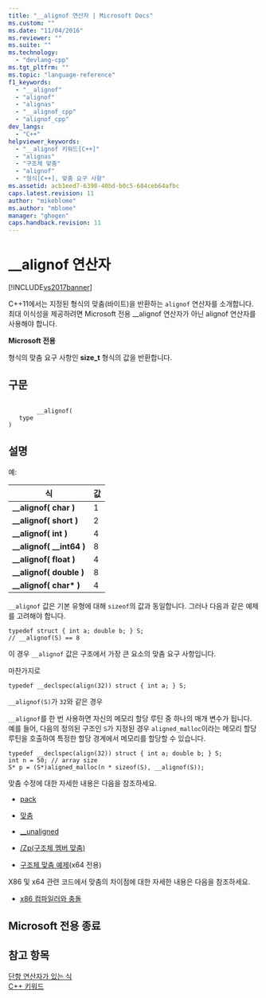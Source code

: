 ```yaml
---
title: "__alignof 연산자 | Microsoft Docs"
ms.custom: ""
ms.date: "11/04/2016"
ms.reviewer: ""
ms.suite: ""
ms.technology: 
  - "devlang-cpp"
ms.tgt_pltfrm: ""
ms.topic: "language-reference"
f1_keywords: 
  - "__alignof"
  - "alignof"
  - "alignas"
  - "__alignof_cpp"
  - "alignof_cpp"
dev_langs: 
  - "C++"
helpviewer_keywords: 
  - "__alignof 키워드[C++]"
  - "alignas"
  - "구조체 맞춤"
  - "alignof"
  - "형식[C++], 맞춤 요구 사항"
ms.assetid: acb1eed7-6398-40bd-b0c5-684ceb64afbc
caps.latest.revision: 11
author: "mikeblome"
ms.author: "mblome"
manager: "ghogen"
caps.handback.revision: 11
---
```

# __alignof 연산자
[!INCLUDE[vs2017banner](../assembler/inline/includes/vs2017banner.md)]

C\+\+11에서는 지정된 형식의 맞춤\(바이트\)을 반환하는 `alignof` 연산자를 소개합니다.  최대 이식성을 제공하려면 Microsoft 전용 \_\_alignof 연산자가 아닌 alignof 연산자를 사용해야 합니다.  
  
 **Microsoft 전용**  
  
 형식의 맞춤 요구 사항인 **size\_t** 형식의 값을 반환합니다.  
  
## 구문  
  
```  
  
        __alignof(   
   type    
)  
```  
  
## 설명  
 예:  
  
|식|값|  
|-------|-------|  
|**\_\_alignof\( char \)**|1|  
|**\_\_alignof\( short \)**|2|  
|**\_\_alignof\( int \)**|4|  
|**\_\_alignof\( \_\_int64 \)**|8|  
|**\_\_alignof\( float \)**|4|  
|**\_\_alignof\( double \)**|8|  
|**\_\_alignof\( char\* \)**|4|  
  
 `__alignof` 값은 기본 유형에 대해 `sizeof`의 값과 동일합니다.  그러나 다음과 같은 예제를 고려해야 합니다.  
  
```  
typedef struct { int a; double b; } S;  
// __alignof(S) == 8  
```  
  
 이 경우 `__alignof` 값은 구조에서 가장 큰 요소의 맞춤 요구 사항입니다.  
  
 마찬가지로  
  
```  
typedef __declspec(align(32)) struct { int a; } S;  
```  
  
 `__alignof(S)`가 `32`와 같은 경우  
  
 `__alignof`를 한 번 사용하면 자신의 메모리 할당 루틴 중 하나의 매개 변수가 됩니다.  예를 들어, 다음의 정의된 구조인 `S`가 지정된 경우 `aligned_malloc`이라는 메모리 할당 루틴을 호출하여 특정한 할당 경계에서 메모리를 할당할 수 있습니다.  
  
```  
typedef __declspec(align(32)) struct { int a; double b; } S;  
int n = 50; // array size  
S* p = (S*)aligned_malloc(n * sizeof(S), __alignof(S));  
```  
  
 맞춤 수정에 대한 자세한 내용은 다음을 참조하세요.  
  
-   [pack](../preprocessor/pack.md)  
  
-   [맞춤](../cpp/align-cpp.md)  
  
-   [\_\_unaligned](../cpp/unaligned.md)  
  
-   [\/Zp\(구조체 멤버 맞춤\)](../build/reference/zp-struct-member-alignment.md)  
  
-   [구조체 맞춤 예제](../build/examples-of-structure-alignment.md)\(x64 전용\)  
  
 X86 및 x64 관련 코드에서 맞춤의 차이점에 대한 자세한 내용은 다음을 참조하세요.  
  
-   [x86 컴파일러와 충돌](../build/conflicts-with-the-x86-compiler.md)  
  
## Microsoft 전용 종료  
  
## 참고 항목  
 [단항 연산자가 있는 식](../cpp/expressions-with-unary-operators.md)   
 [C\+\+ 키워드](../cpp/keywords-cpp.md)